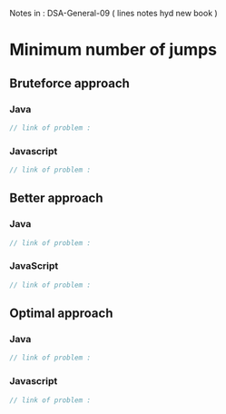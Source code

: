 Notes in : DSA-General-09 ( lines notes hyd new book )

# Minimum number of jumps

## Bruteforce approach

### Java

```java
// link of problem : 
```

### Javascript

```javascript
// link of problem : 

```

## Better approach

### Java

```Java
// link of problem : 


```

### JavaScript

```javascript
// link of problem : 

```

## Optimal approach

### Java

```java
// link of problem : 


```

### Javascript

```javascript
// link of problem : 

```
